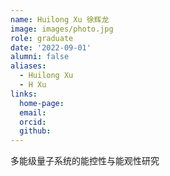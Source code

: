 ```yaml
---
name: Huilong Xu 徐辉龙
image: images/photo.jpg
role: graduate
date: '2022-09-01'
alumni: false
aliases:
  - Huilong Xu
  - H Xu
links:
  home-page: 
  email: 
  orcid: 
  github: 
---
```


多能级量子系统的能控性与能观性研究